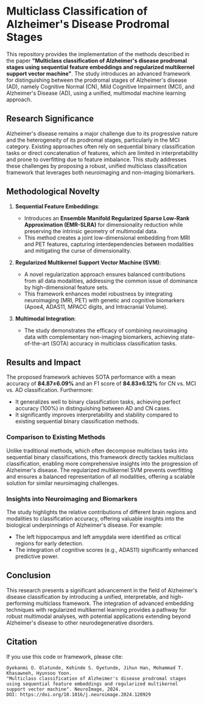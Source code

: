 # Multiclass Classification of Alzheimer's Disease Prodromal Stages

This repository provides the implementation of the methods described in the paper **"Multiclass classification of Alzheimer's disease prodromal stages using sequential feature embeddings and regularized multikernel support vector machine"**. The study introduces an advanced framework for distinguishing between the prodromal stages of Alzheimer's disease (AD), namely Cognitive Normal (CN), Mild Cognitive Impairment (MCI), and Alzheimer's Disease (AD), using a unified, multimodal machine learning approach.

## Research Significance

Alzheimer's disease remains a major challenge due to its progressive nature and the heterogeneity of its prodromal stages, particularly in the MCI category. Existing approaches often rely on sequential binary classification tasks or direct concatenation of features, which are limited in interpretability and prone to overfitting due to feature imbalance. This study addresses these challenges by proposing a robust, unified multiclass classification framework that leverages both neuroimaging and non-imaging biomarkers.

## Methodological Novelty

1. **Sequential Feature Embeddings**:
   - Introduces an **Ensemble Manifold Regularized Sparse Low-Rank Approximation (EMR-SLRA)** for dimensionality reduction while preserving the intrinsic geometry of multimodal data. 
   - This method creates a joint low-dimensional embedding from MRI and PET features, capturing interdependencies between modalities and mitigating the curse of dimensionality.

2. **Regularized Multikernel Support Vector Machine (SVM)**:
   - A novel regularization approach ensures balanced contributions from all data modalities, addressing the common issue of dominance by high-dimensional feature sets.
   - This framework enhances model robustness by integrating neuroimaging (MRI, PET) with genetic and cognitive biomarkers (Apoe4, ADAS11, MPACC digits, and Intracranial Volume).

3. **Multimodal Integration**:
   - The study demonstrates the efficacy of combining neuroimaging data with complementary non-imaging biomarkers, achieving state-of-the-art (SOTA) accuracy in multiclass classification tasks.

## Results and Impact

The proposed framework achieves SOTA performance with a mean accuracy of **84.87±6.09%** and an F1 score of **84.83±6.12%** for CN vs. MCI vs. AD classification. Furthermore:
- It generalizes well to binary classification tasks, achieving perfect accuracy (100%) in distinguishing between AD and CN cases.
- It significantly improves interpretability and stability compared to existing sequential binary classification methods.

### Comparison to Existing Methods
Unlike traditional methods, which often decompose multiclass tasks into sequential binary classifications, this framework directly tackles multiclass classification, enabling more comprehensive insights into the progression of Alzheimer's disease. The regularized multikernel SVM prevents overfitting and ensures a balanced representation of all modalities, offering a scalable solution for similar neuroimaging challenges.

### Insights into Neuroimaging and Biomarkers
The study highlights the relative contributions of different brain regions and modalities to classification accuracy, offering valuable insights into the biological underpinnings of Alzheimer's disease. For example:
- The left hippocampus and left amygdala were identified as critical regions for early detection.
- The integration of cognitive scores (e.g., ADAS11) significantly enhanced predictive power.

## Conclusion

This research presents a significant advancement in the field of Alzheimer's disease classification by introducing a unified, interpretable, and high-performing multiclass framework. The integration of advanced embedding techniques with regularized multikernel learning provides a pathway for robust multimodal analyses, with potential applications extending beyond Alzheimer's disease to other neurodegenerative disorders.

## Citation
If you use this code or framework, please cite:
```
Oyekanmi O. Olatunde, Kehinde S. Oyetunde, Jihun Han, Mohammad T. Khasawneh, Hyunsoo Yoon. 
"Multiclass classification of Alzheimer's disease prodromal stages using sequential feature embeddings and regularized multikernel support vector machine". NeuroImage, 2024.
DOI: https://doi.org/10.1016/j.neuroimage.2024.120929
```
